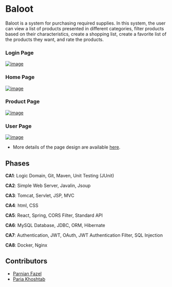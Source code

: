 # Baloot

Baloot is a system for purchasing required supplies. In this system, the user can view a list of products presented in different categories, filter products based on their characteristics, create a shopping list, create a favorite list of the products they want, and rate the products.

### Login Page
[![image](https://www.linkpicture.com/q/Screenshot-4735.png)](https://www.linkpicture.com/view.php?img=LPic64baf450aa7de158796059)

### Home Page
[![image](https://www.linkpicture.com/q/Screenshot-4723_1.png)](https://www.linkpicture.com/view.php?img=LPic64baf319ef207832630246)

### Product Page
[![image](https://www.linkpicture.com/q/Screenshot-4725.png)](https://www.linkpicture.com/view.php?img=LPic64baf37d78c0d1236157231)

### User Page
[![image](https://www.linkpicture.com/q/Screenshot-4734.png)](https://www.linkpicture.com/view.php?img=LPic64baf49c2b9e9136487828)

* More details of the page design are available [here](https://www.figma.com/file/D4Jx6BQhZNqSVayhrBRT44/Baloot?type=design&node-id=0-1&mode=design).

## Phases

**CA1**: Logic Domain, Git, Maven, Unit Testing (JUnit)

**CA2**: Simple Web Server, Javalin, Jsoup

**CA3**: Tomcat, Servlet, JSP, MVC

**CA4**: html, CSS

**CA5**: React, Spring, CORS Filter, Standard API

**CA6**: MySQL Database, JDBC, ORM, Hibernate

**CA7**: Authentication, JWT, OAuth, JWT Authentication Filter, SQL Injection

**CA8**: Docker, Nginx

## Contributors
* [Parnian Fazel](https://github.com/parnianf/) 
* [Paria Khoshtab](https://github.com/Theparia/)
